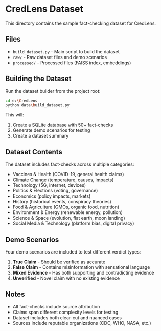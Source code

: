 # CredLens Dataset

This directory contains the sample fact-checking dataset for CredLens.

## Files

- `build_dataset.py` - Main script to build the dataset
- `raw/` - Raw dataset files and demo scenarios  
- `processed/` - Processed files (FAISS index, embeddings)

## Building the Dataset

Run the dataset builder from the project root:

```bash
cd e:\CredLens
python data\build_dataset.py
```

This will:
1. Create a SQLite database with 50+ fact-checks
2. Generate demo scenarios for testing
3. Create a dataset summary

## Dataset Contents

The dataset includes fact-checks across multiple categories:
- Vaccines & Health (COVID-19, general health claims)
- Climate Change (temperature, causes, impacts)
- Technology (5G, internet, devices)
- Politics & Elections (voting, governance)
- Economics (policy impacts, markets)
- History (historical events, conspiracy theories)
- Food & Agriculture (GMOs, organic food, nutrition)
- Environment & Energy (renewable energy, pollution)
- Science & Space (evolution, flat earth, moon landing)
- Social Media & Technology (platform bias, digital privacy)

## Demo Scenarios

Four demo scenarios are included to test different verdict types:
1. **True Claim** - Should be verified as accurate
2. **False Claim** - Contains misinformation with sensational language
3. **Mixed Evidence** - Has both supporting and contradicting evidence
4. **Unverified** - Novel claim with no existing evidence

## Notes

- All fact-checks include source attribution
- Claims span different complexity levels for testing
- Dataset includes both clear-cut and nuanced cases
- Sources include reputable organizations (CDC, WHO, NASA, etc.)